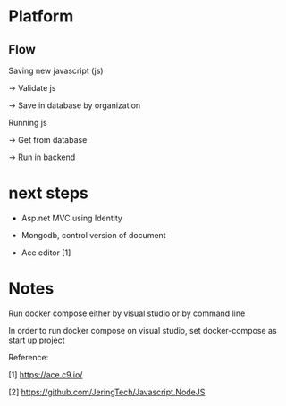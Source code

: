 # Platform

## Flow

Saving new javascript (js)

-> Validate js

-> Save in database by organization

Running js

-> Get from database

-> Run in backend


# next steps

* Asp.net MVC using Identity 

* Mongodb, control version of document

* Ace editor [1]

# Notes

Run docker compose either by visual studio or by command line

In order to run docker compose on visual studio, set docker-compose as start up project

Reference:

[1] https://ace.c9.io/

[2] https://github.com/JeringTech/Javascript.NodeJS
